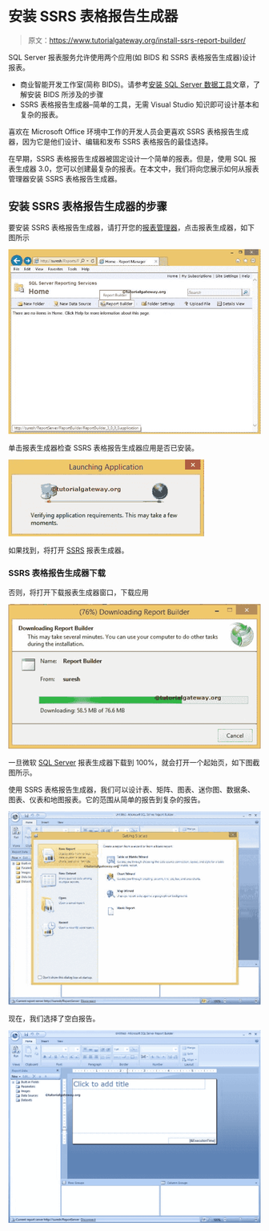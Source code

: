 # 安装 SSRS 表格报告生成器

> 原文：<https://www.tutorialgateway.org/install-ssrs-report-builder/>

SQL Server 报表服务允许使用两个应用(如 BIDS 和 SSRS 表格报告生成器)设计报表。

*   商业智能开发工作室(简称 BIDS)。请参考[安装 SQL Server 数据工具](https://www.tutorialgateway.org/install-sql-server-data-tools/)文章，了解安装 BIDS 所涉及的步骤
*   SSRS 表格报告生成器–简单的工具，无需 Visual Studio 知识即可设计基本和复杂的报表。

喜欢在 Microsoft Office 环境中工作的开发人员会更喜欢 SSRS 表格报告生成器，因为它是他们设计、编辑和发布 SSRS 表格报告的最佳选择。

在早期，SSRS 表格报告生成器被固定设计一个简单的报表。但是，使用 SQL 报表生成器 3.0，您可以创建最复杂的报表。在本文中，我们将向您展示如何从报表管理器安装 SSRS 表格报告生成器。

## 安装 SSRS 表格报告生成器的步骤

要安装 SSRS 表格报告生成器，请打开您的[报表管理器](https://www.tutorialgateway.org/sql-server-reporting-services-configuration-manager/)，点击报表生成器，如下图所示

![SSRS Report Builder Installation 1](img/97faee5a880510fe650603baa4220d14.png)

单击报表生成器检查 SSRS 表格报告生成器应用是否已安装。

![SSRS Report Builder Installation 2](img/c227c7f9c25a15b556639441ffb79d23.png)

如果找到，将打开 [SSRS](https://www.tutorialgateway.org/ssrs/) 报表生成器。

### SSRS 表格报告生成器下载

否则，将打开下载报表生成器窗口，下载应用

![Install SSRS Report builder 3](img/a9738cdffb42ecafeab5c12e875b9d08.png)

一旦微软 [SQL Server](https://www.tutorialgateway.org/sql/) 报表生成器下载到 100%，就会打开一个起始页，如下图截图所示。

使用 SSRS 表格报告生成器，我们可以设计表、矩阵、图表、迷你图、数据条、图表、仪表和地图报表。它的范围从简单的报告到复杂的报告。

![Install SSRS Report builder 4](img/ed2691b211f2b609577489fb9dd82938.png)

现在，我们选择了空白报告。

![SSRS Report Builder Installation 1](img/a3a7ae344613732d2b639dc73930c9b3.png)